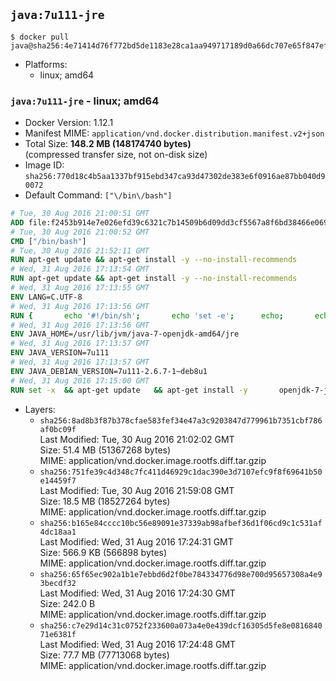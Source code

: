 ## `java:7u111-jre`

```console
$ docker pull java@sha256:4e71414d76f772bd5de1183e28ca1aa949717189d0a66dc707e65f847efa19ae
```

-	Platforms:
	-	linux; amd64

### `java:7u111-jre` - linux; amd64

-	Docker Version: 1.12.1
-	Manifest MIME: `application/vnd.docker.distribution.manifest.v2+json`
-	Total Size: **148.2 MB (148174740 bytes)**  
	(compressed transfer size, not on-disk size)
-	Image ID: `sha256:770d18c4b5aa1337bf915ebd347ca93d47302de383e6f0916ae87bb040d90072`
-	Default Command: `["\/bin\/bash"]`

```dockerfile
# Tue, 30 Aug 2016 21:00:51 GMT
ADD file:f2453b914e7e026efd39c6321c7b14509b6d09dd3cf5567a8f6bd38466e06954 in / 
# Tue, 30 Aug 2016 21:00:52 GMT
CMD ["/bin/bash"]
# Tue, 30 Aug 2016 21:52:11 GMT
RUN apt-get update && apt-get install -y --no-install-recommends 		ca-certificates 		curl 		wget 	&& rm -rf /var/lib/apt/lists/*
# Wed, 31 Aug 2016 17:13:54 GMT
RUN apt-get update && apt-get install -y --no-install-recommends 		bzip2 		unzip 		xz-utils 	&& rm -rf /var/lib/apt/lists/*
# Wed, 31 Aug 2016 17:13:55 GMT
ENV LANG=C.UTF-8
# Wed, 31 Aug 2016 17:13:56 GMT
RUN { 		echo '#!/bin/sh'; 		echo 'set -e'; 		echo; 		echo 'dirname "$(dirname "$(readlink -f "$(which javac || which java)")")"'; 	} > /usr/local/bin/docker-java-home 	&& chmod +x /usr/local/bin/docker-java-home
# Wed, 31 Aug 2016 17:13:56 GMT
ENV JAVA_HOME=/usr/lib/jvm/java-7-openjdk-amd64/jre
# Wed, 31 Aug 2016 17:13:57 GMT
ENV JAVA_VERSION=7u111
# Wed, 31 Aug 2016 17:13:57 GMT
ENV JAVA_DEBIAN_VERSION=7u111-2.6.7-1~deb8u1
# Wed, 31 Aug 2016 17:15:00 GMT
RUN set -x 	&& apt-get update 	&& apt-get install -y 		openjdk-7-jre-headless="$JAVA_DEBIAN_VERSION" 	&& rm -rf /var/lib/apt/lists/* 	&& [ "$JAVA_HOME" = "$(docker-java-home)" ]
```

-	Layers:
	-	`sha256:8ad8b3f87b378cfae583fef34e47a3c9203847d779961b7351cbf786af0bc09f`  
		Last Modified: Tue, 30 Aug 2016 21:02:02 GMT  
		Size: 51.4 MB (51367268 bytes)  
		MIME: application/vnd.docker.image.rootfs.diff.tar.gzip
	-	`sha256:751fe39c4d348c7fc411d46929c1dac390e3d7107efc9f8f69641b50e14459f7`  
		Last Modified: Tue, 30 Aug 2016 21:59:08 GMT  
		Size: 18.5 MB (18527264 bytes)  
		MIME: application/vnd.docker.image.rootfs.diff.tar.gzip
	-	`sha256:b165e84cccc10bc56e89091e37339ab98afbef36d1f06cd9c1c531af4dc18aa1`  
		Last Modified: Wed, 31 Aug 2016 17:24:31 GMT  
		Size: 566.9 KB (566898 bytes)  
		MIME: application/vnd.docker.image.rootfs.diff.tar.gzip
	-	`sha256:65f65ec902a1b1e7ebbd6d2f0be784334776d98e700d95657308a4e93becdf32`  
		Last Modified: Wed, 31 Aug 2016 17:24:30 GMT  
		Size: 242.0 B  
		MIME: application/vnd.docker.image.rootfs.diff.tar.gzip
	-	`sha256:c7e29d14c31c0752f233600a073a4e0e439dcf16305d5fe8e081684071e6381f`  
		Last Modified: Wed, 31 Aug 2016 17:24:48 GMT  
		Size: 77.7 MB (77713068 bytes)  
		MIME: application/vnd.docker.image.rootfs.diff.tar.gzip
